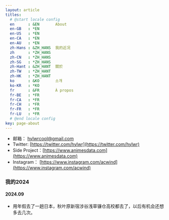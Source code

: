 ```yaml
---
layout: article
titles:
  # @start locale config
  en      : &EN       About
  en-GB   : *EN
  en-US   : *EN
  en-CA   : *EN
  en-AU   : *EN
  zh-Hans : &ZH_HANS  我的近况
  zh      : *ZH_HANS
  zh-CN   : *ZH_HANS
  zh-SG   : *ZH_HANS
  zh-Hant : &ZH_HANT  關於
  zh-TW   : *ZH_HANT
  zh-HK   : *ZH_HANT
  ko      : &KO       소개
  ko-KR   : *KO
  fr      : &FR       À propos
  fr-BE   : *FR
  fr-CA   : *FR
  fr-CH   : *FR
  fr-FR   : *FR
  fr-LU   : *FR
  # @end locale config
key: page-about
---
```


- 邮箱： hylwrcool@gmail.com
- Twitter: [https://twitter.com/hylwr](https://twitter.com/hylwr)
- Side Project：[https://www.animesdata.com](https://www.animesdata.com)
- Instagram： [https://www.instagram.com/acwind](https://www.instagram.com/acwind)


### 我的2024

#### 2024.09
- 用年假去了一趟日本，秋叶原新宿涉谷浅草镰仓高校都去了，以后有机会还想多去几次。
